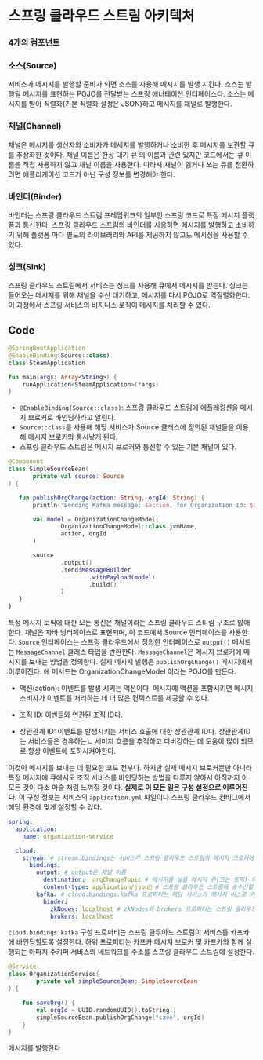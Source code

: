 # 스프링 클라우드 스트림 아키텍처

### 4개의 컴포넌트

### 소스(Source)
서비스가 메시지를 발행할 준비가 되면 소스를 사용해 메시지를 발생 시킨다. 소스는 발행될 메시지를 표현하는 POJO를 전달받는 스프링 애너테이션 인터페이스다. 소스는 메시지를 받아 직렬화(기본 직렬화 설정은 JSON)하고 메시지를 채널로 발행한다.

### 채널(Channel)
채널은 메시지를 생산자와 소비자가 메세지를 발행하거나 소비한 후 메시지를 보관할 큐를 추상화한 것이다. 채널 이름은 한상 대기 큐 의 이름과 관련 있지만 코드에서는 큐 이름을 직접 사용하지 않고 채널 이름을 사용한다. 따라서 채널이 읽거나 쓰는 큐를 전환하려면 애플리케이션 코드가 아닌 구성 정보를 변경해야 한다.

### 바인더(Binder)
바인더는 스프링 클라우드 스트림 프레임워크의 일부인 스프링 코드로 특정 메시지 플랫폼과 통신한다. 스프링 클라우드 스프림의 바인더를 사용하면 메시지를 발행하고 소비하기 위해 플랫폼 마다 별도의 라이브러리와 API를 제공하지 않고도 메시징을 사용할 수 있다.

### 싱크(Sink)
스프링 클라우드 스트림에서 서비스는 싱크를 사용해 큐에서 메시지를 받는다. 싱크는 들어오는 메시지를 위해 채널을 수신 대기하고, 메시지를 다시 POJO로 역질렬화한다. 이 과정에서 스프링 서비스의 비지니스 로직이 메시지를 처리할 수 있다.


## Code 
```kotlin
@SpringBootApplication
@EnableBinding(Source::class)
class SteamApplication

fun main(args: Array<String>) {
    runApplication<SteamApplication>(*args)
}
```

* `@EnableBinding(Source::class)`: 스프링 클라우드 스트림에 애플레킹션을 메시지 브로커로 바인딩하라고 알린다.
* `Source::class`를 사용해 해당 서비스가 Source 클래스에 정의된 채널들을 이용해 메시지 브로커와 통시낳게 된다.
* 스프링 클라우드 스트림은 메시지 브로커와 통신할 수 있는 기본 채널이 있다.

 
 ```kotlin
@Component
class SimpleSourceBean(
        private val source: Source
) {

    fun publishOrgChange(action: String, orgId: String) {
        println("Sending Kafka message: $action, for Organization Id: $orgId")

        val model = OrganizationChangeModel(
                OrganizationChangeModel::class.jvmName,
                action, orgId
        )

        source
                .output()
                .send(MessageBuilder
                        .withPayload(model)
                        .build()
                )
    }
}
```
특정 메시지 토픽에 대한 모든 통신은 채널이라는 스프링 클라우드 스티림 구조로 밠애한다. 채널은 자바 닝터페이스로 표현되며, 이 코드에서 Source 인터페이스를 사용한다. `Source` 인터페이스는 스프링 클라우드에서 정의한 인터페이스로 `output()` 메서드는 `MessageChannel` 클래스 타입을 반환한다.  `MessageChannel`은 메시지 브로커에 메시지를 보내는 방법을 정의한다. 실제 메시지 발행은 `publishOrgChange()` 메시지에서 이루어진다. 에 메서드는 OrganizationChangeModel 이라는 POJO를 만든다.

* 액션(action): 이벤트를 발생 시키는 액션이다. 메시지에 액션을 포함시키면 메시지 소비자가 이벤트를 처리하는 데 더 많은 컨텍스트를 제공할 수 있다.
+ 조직 ID: 이벤트와 연관된 조직 ID다.
* 상관관계 ID: 이벤트를 발생시키는 서비스 호출에 대한 상관관계 ID다. 상관관계ID는 서비스들은 경유하는ㄴ 세미지 흐름을 추적하고 디버깅하는 데 도움이 많이 되므로 항상 이벤트에 포하시켜야한다.


이것이 메시지를 보내는 데 필요한 코드 전부다. 하지만 실제 메시지 브로커뿐만 아니라 특정 메시지에 큐에서도 조직 서비스를 바인딩하는 방법을 다루지 않아서 아직까지 이 모든 것이 다소 마술 처럼 느껴질 것이다. **실제로 이 모든 일은 구성 설정으로 이루어진다.** 이 구성 정보는 서비스의 `application.yml` 파일이나 스프링 클라우드 컨비그에서 해당 환경에 맞게 설정할 수 있다.

```yml
spring:
  application:
    name: organization-service

  cloud:
    stream: # stream.bindings는 서비스가 스프링 클라우드 스트림의 메시지 크로커에 발생해려는 구성의 시작점
      bindings:
        output: # output은 채널 이름
          destination:  orgChangeTopic # 메시지를 넣을 메시지 큐(또는 토픽) 이름이다
          content-type: application/json # 스프링 클라우드 스트림에 송수신할 메시지 타입 정보를 제공한다
        kafka: # cloud.bindings.kafka 프로퍼티는 해당 서비스가 메시지 버스로 카파를 사ㅛㅇ할 것이라고 스프링에 전달한다 (대안으로 Rabbmit MQ를 사용할 수 있다.)
          binder:
            zkNodes: localhost # zkNodes와 brokers 프로퍼티는 스프링 클라우드 스트림에 카프카와 주키퍼의 네이퉈크를 위치를 전달한다.
            brokers: localhost
```
`cloud.bindings.kafka` 구성 프로퍼티는 스프링 클루아드 스트림이 서비스를 카프카에 바인딩할도록 설정한다. 하위 프로퍼티는 카프카 메시지 브로커 및 카프카와 함께 실행되는 아파치 주키퍼 서비스의 네트워크를 주소를 스프링 클라우드 스트림에 설정한다.

```kotlin
@Service
class OrganizationService(
        private val simpleSourceBean: SimpleSourceBean
) {

    fun saveOrg() {
        val orgId = UUID.randomUUID().toString()
        simpleSourceBean.publishOrgChange("save", orgId)
    }
}
```
메시지를 발행한다 